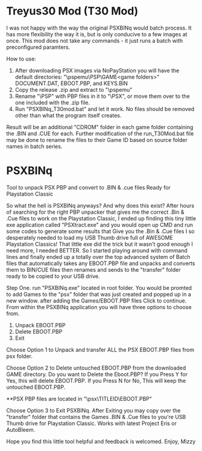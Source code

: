 # Treyus30 Mod (T30 Mod)
I was not happy with the way the original PSXBINq would batch process. It has more flexibility the way it is, but is only conducive to a few images at once. 
This mod does not take any commands - it just runs a batch with preconfigured paramters. 

How to use:
1. After downloading PSX images via NoPayStation you will have the default directories: "\pspemu\PSP\GAME\<game folders>\" DOCUMENT.DAT, EBOOT.PBP, and KEYS.BIN
2. Copy the release .zip and extract to "\pspemu\"
3. Rename "\PSP\" with PBP files in it to "\PSX\", or move them over to the one included with the .zip file. 
4. Run "PSXBINq_T30mod.bat" and let it work. No files should be removed other than what the program itself creates. 

Result will be an additional "CDROM" folder in each game folder containing the .BIN and .CUE for each. Further modification of the run_T30Mod.bat file may be done to rename the files to their Game ID based on source folder names in batch series. 

# PSXBINq
Tool to unpack PSX PBP and convert to .BIN &amp; .cue files Ready for Playstation Classic 
 
 

So what the hell is PSXBINq anyways? And why does this exist? After hours of searching for the right PBP unpacker that gives me the correct .Bin & .Cue files to work on the Playstation Classic, I ended up finding this tiny little exe application called "PSXtract.exe" and you would open up CMD and run some codes to generate some results that Give you the .Bin & .Cue files I so desperately needed to load my USB Thumb drive full of AWESOME Playstation Classics! That little exe did the trick but it wasn't good enough I need more, I needed BETTER. So I started playing around with command lines and finally ended up a totally over the top advanced system of Batch files that automatically takes any EBOOT.PBP file and unpacks and converts them to BIN/CUE files then renames and sends to the "transfer" folder ready to be copied to your USB drive.

Step One. run "PSXBINq.exe" located in root folder. You would be promted to add Games to the "psx" folder that was just created and popped up in a new window. 
after adding the Games/EBOOT.PBP files Click to continue.
From within the PSXBINq application you will have three options to choose from.
 
1) Unpack EBOOT.PBP
2) Delete EBOOT.PBP
3) Exit

Choose Option 1 to Unpack and transfer ALL the PSX EBOOT.PBP files from psx folder.
 
Choose Option 2 to Delete untouched EBOOT.PBP from the downloaded GAME directory. Do you want to Delete the Eboot.PBP? If you Press Y for Yes, this will delete EBOOT.PBP. If you Press N for No, This will keep the untouched EBOOT.PBP.
 
**PSX PBP files are located in "\psx\TITLEID\EBOOT.PBP"

Choose Option 3 to Exit PSXBINq.
After Exiting you may copy over the "transfer" folder that contains the Games .BIN & .Cue files to you're USB Thumb drive for Playstation Classic. Works with latest Project Eris or AutoBleem.
 
Hope you find this little tool helpful and feedback is welcomed.
Enjoy,
Mizzy
